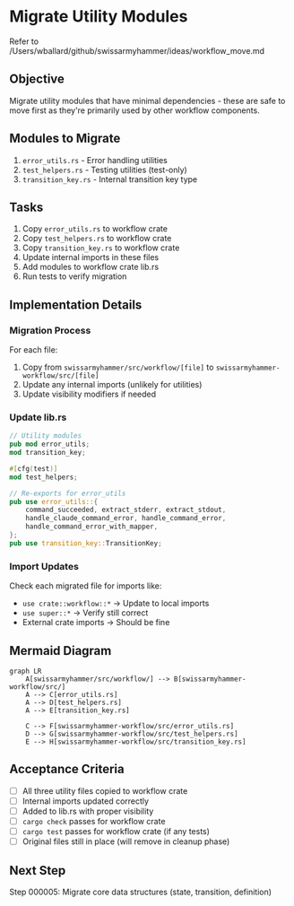 # Migrate Utility Modules

Refer to /Users/wballard/github/swissarmyhammer/ideas/workflow_move.md

## Objective
Migrate utility modules that have minimal dependencies - these are safe to move first as they're primarily used by other workflow components.

## Modules to Migrate
1. `error_utils.rs` - Error handling utilities
2. `test_helpers.rs` - Testing utilities (test-only)
3. `transition_key.rs` - Internal transition key type

## Tasks
1. Copy `error_utils.rs` to workflow crate
2. Copy `test_helpers.rs` to workflow crate  
3. Copy `transition_key.rs` to workflow crate
4. Update internal imports in these files
5. Add modules to workflow crate lib.rs
6. Run tests to verify migration

## Implementation Details

### Migration Process
For each file:
1. Copy from `swissarmyhammer/src/workflow/[file]` to `swissarmyhammer-workflow/src/[file]`
2. Update any internal imports (unlikely for utilities)
3. Update visibility modifiers if needed

### Update lib.rs
```rust
// Utility modules
pub mod error_utils;
mod transition_key;

#[cfg(test)]
mod test_helpers;

// Re-exports for error_utils
pub use error_utils::{
    command_succeeded, extract_stderr, extract_stdout, 
    handle_claude_command_error, handle_command_error, 
    handle_command_error_with_mapper,
};
pub use transition_key::TransitionKey;
```

### Import Updates
Check each migrated file for imports like:
- `use crate::workflow::*` → Update to local imports
- `use super::*` → Verify still correct
- External crate imports → Should be fine

## Mermaid Diagram
```mermaid
graph LR
    A[swissarmyhammer/src/workflow/] --> B[swissarmyhammer-workflow/src/]
    A --> C[error_utils.rs]
    A --> D[test_helpers.rs] 
    A --> E[transition_key.rs]
    
    C --> F[swissarmyhammer-workflow/src/error_utils.rs]
    D --> G[swissarmyhammer-workflow/src/test_helpers.rs]
    E --> H[swissarmyhammer-workflow/src/transition_key.rs]
```

## Acceptance Criteria
- [ ] All three utility files copied to workflow crate
- [ ] Internal imports updated correctly
- [ ] Added to lib.rs with proper visibility
- [ ] `cargo check` passes for workflow crate
- [ ] `cargo test` passes for workflow crate (if any tests)
- [ ] Original files still in place (will remove in cleanup phase)

## Next Step
Step 000005: Migrate core data structures (state, transition, definition)